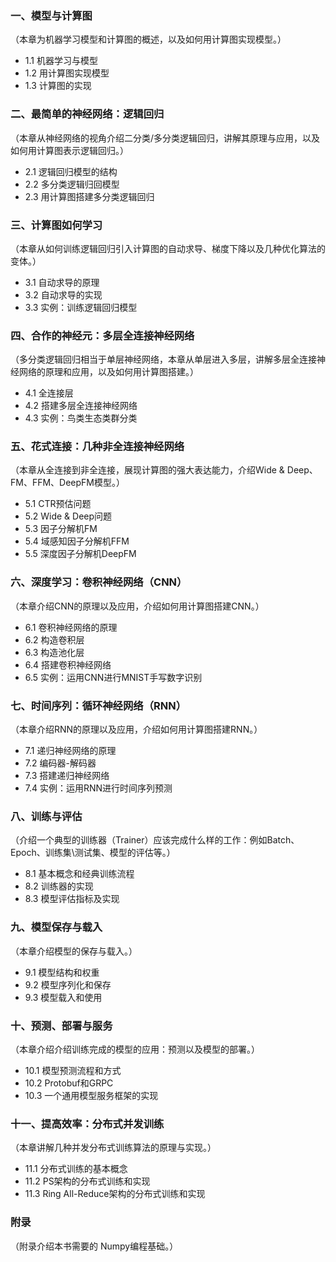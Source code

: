 
### 一、模型与计算图

（本章为机器学习模型和计算图的概述，以及如何用计算图实现模型。）

- 1.1 机器学习与模型
- 1.2 用计算图实现模型
- 1.3 计算图的实现


### 二、最简单的神经网络：逻辑回归

（本章从神经网络的视角介绍二分类/多分类逻辑回归，讲解其原理与应用，以及如何用计算图表示逻辑回归。）

- 2.1 逻辑回归模型的结构
- 2.2 多分类逻辑归回模型
- 2.3 用计算图搭建多分类逻辑回归


### 三、计算图如何学习
（本章从如何训练逻辑回归引入计算图的自动求导、梯度下降以及几种优化算法的变体。）

- 3.1 自动求导的原理
- 3.2 自动求导的实现
- 3.3 实例：训练逻辑回归模型


### 四、合作的神经元：多层全连接神经网络
（多分类逻辑回归相当于单层神经网络，本章从单层进入多层，讲解多层全连接神经网络的原理和应用，以及如何用计算图搭建。）

- 4.1 全连接层
- 4.2 搭建多层全连接神经网络
- 4.3 实例：鸟类生态类群分类


### 五、花式连接：几种非全连接神经网络
（本章从全连接到非全连接，展现计算图的强大表达能力，介绍Wide & Deep、FM、FFM、DeepFM模型。）

- 5.1 CTR预估问题
- 5.2 Wide & Deep问题
- 5.3 因子分解机FM
- 5.4 域感知因子分解机FFM
- 5.5 深度因子分解机DeepFM


### 六、深度学习：卷积神经网络（CNN）
（本章介绍CNN的原理以及应用，介绍如何用计算图搭建CNN。）

- 6.1 卷积神经网络的原理
- 6.2 构造卷积层
- 6.3 构造池化层
- 6.4 搭建卷积神经网络
- 6.5 实例：运用CNN进行MNIST手写数字识别


### 七、时间序列：循环神经网络（RNN）
（本章介绍RNN的原理以及应用，介绍如何用计算图搭建RNN。）

- 7.1 递归神经网络的原理
- 7.2 编码器-解码器
- 7.3 搭建递归神经网络
- 7.4 实例：运用RNN进行时间序列预测


### 八、训练与评估
（介绍一个典型的训练器（Trainer）应该完成什么样的工作：例如Batch、Epoch、训练集\测试集、模型的评估等。）

- 8.1 基本概念和经典训练流程
- 8.2 训练器的实现
- 8.3 模型评估指标及实现


### 九、模型保存与载入
（本章介绍模型的保存与载入。）

- 9.1 模型结构和权重
- 9.2 模型序列化和保存
- 9.3 模型载入和使用


### 十、预测、部署与服务
（本章介绍介绍训练完成的模型的应用：预测以及模型的部署。）

- 10.1 模型预测流程和方式
- 10.2 Protobuf和GRPC
- 10.3 一个通用模型服务框架的实现


### 十一、提高效率：分布式并发训练
（本章讲解几种并发分布式训练算法的原理与实现。）

- 11.1 分布式训练的基本概念
- 11.2 PS架构的分布式训练和实现
- 11.3 Ring All-Reduce架构的分布式训练和实现


### 附录
（附录介绍本书需要的 Numpy编程基础。）



